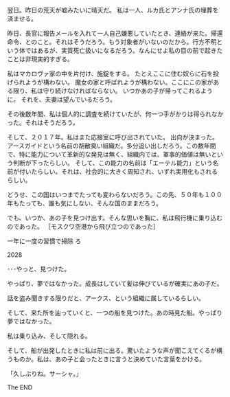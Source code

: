 翌日。昨日の荒天が嘘みたいに晴天だ。
私は一人、ルカ氏とアンナ氏の埋葬を済ませる。

昨日、長官に報告メールを入れて一人自己嫌悪していたとき、連絡が来た。帰還命令、とのこと。それはそうだろう。もう対象者がいないのだから。行方不明という体ではあるが、実質死亡扱いになるだろう。なんにせよ私の目の前で起きたことは非現実的すぎる。

私はマカロヴァ家の中を片付け、施錠をする。
たとえここに住む奴らに石を投げられようが構わない。
魔女の家と呼ばれようが構わない。ここにこの家がある限り、私は守り続けなければならない。 いつかあの子が帰ってこれるように。 それを、夫妻は望んでいるだろう。




その後数年間、私は個人的に調査を続けていたが、何一つ手がかりは得られなかった。それはそうだろう。


そして、２０１７年。私はまた応接室に呼び出されていた。
出向が決まった。アースガイドという名前の胡散臭い組織だ。多分追い出しだろう。この数年間で、特に能力について革新的な発見は無く、組織内では、軍事的価値は無いという判断が下ったらしい。
そして、この能力の名前は「エーテル能力」という名前が付いたらしい。それは、社会的に大きく周知され、いずれ実用化もされるらしい。

どうせ、この国はいつまでたっても変わらないだろう。この先、５０年も１００年もたっても、誰も気にしない、そんな国のままだろう。

でも、いつか、あの子を見つけ出す。そんな思いを胸に、私は飛行機に乗り込むのであった。
［モスクワ空港から飛び立つのであった］





一年に一度の習慣で掃除
ろ


2028

･･･やっと、見つけた。

やっぱり、夢ではなかった。成長はしていて髪は伸びているが確実にあの子だ。

話を盗み聞きする限りだと、アークス、という組織に属しているらしい。

そして、来た所を辿っていくと、一つの船を見つけた。あの時見た船。やっぱり夢ではなかった。

私は乗り込み、そして隠れる。

そして、船が出発したときに私は前に出る。驚いたような声が聞こえてくるが構うものか。私は、あの子と会ったときに言うと決めていた言葉をかける。

「久しぶりね。サーシャ。」



The END